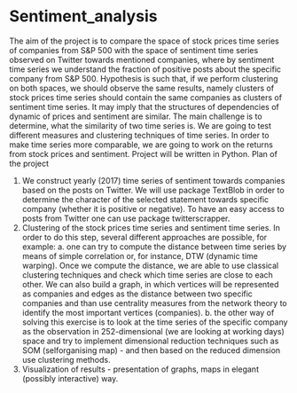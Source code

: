 # Sentiment_analysis
The aim of the project is to compare the space of stock prices time series of companies from S&P 500 with the space of sentiment time series observed on Twitter towards mentioned companies, where by sentiment time series we understand the fraction of positive posts about the specific company from S&P 500. Hypothesis is such that, if we perform clustering on both spaces, we should observe the same results, namely clusters of stock prices time series should contain the same companies as clusters of sentiment time series. It may imply that the structures of dependencies of dynamic of prices and sentiment are similar. The main challenge is to determine, what the similarity of two time series is. We are going to test different measures and clustering techniques of time series. In order to make time series more comparable, we are going to work on the returns from stock prices and sentiment. Project will be written in Python.
Plan of the project
1. We construct yearly (2017) time series of sentiment towards companies based on the posts on Twitter. We will use package TextBlob in order to determine the character of the selected statement towards specific company (whether it is positive or negative). To have an easy access to posts from Twitter one can use package twitterscrapper.
2. Clustering of the stock prices time series and sentiment time series. In order to do this step, several different approaches are possible, for example:
a. one can try to compute the distance between time series by means of simple correlation or, for instance, DTW (dynamic time warping). Once we compute the distance, we are able to use classical clustering techniques and check which time series are close to each other. We can also build a graph, in which vertices will be represented as companies and edges as the distance between two specific companies and than use centrality measures from the network theory to identify the most important vertices (companies).
b. the other way of solving this exercise is to look at the time series of the specific company as the observation in 252-dimensional (we are looking at working days) space and try to implement dimensional reduction techniques such as SOM (selforganising map) - and then based on the reduced dimension use clustering methods.
3. Visualization of results - presentation of graphs, maps in elegant (possibly interactive) way.
